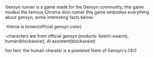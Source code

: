 Gensyn runner is a game made for the Gensyn community, this game modesl the famous Chrome dino runner
this game embodies everything about gensyn, some interesting facts below:


-theme is brown(official gensyn color)


-characters are from official gensyn products: bee(rl-swarm), human(blockassist), AI assistant(blockassist)



fun fact: the human charater is a pixelated foem of Gensyn's CEO
